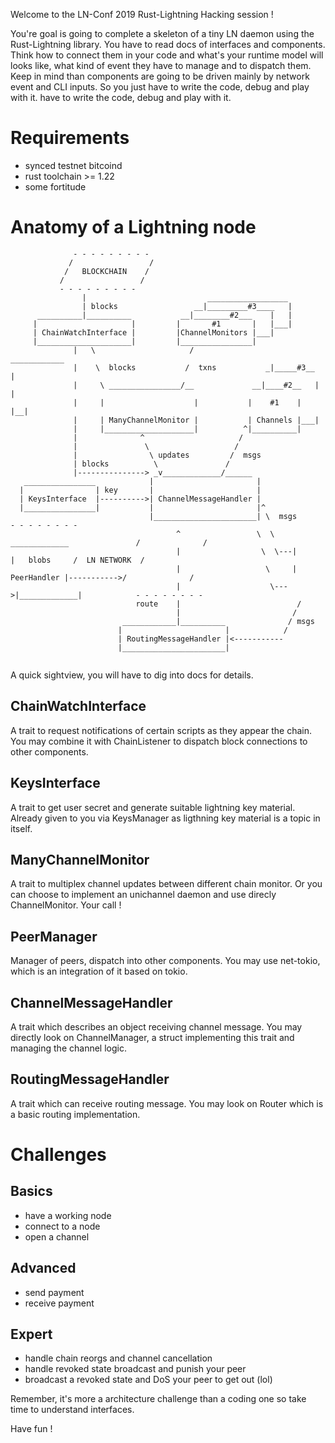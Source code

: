 Welcome to the LN-Conf 2019 Rust-Lightning Hacking session ! 

You're goal is going to complete a skeleton of a tiny LN daemon using the Rust-Lightning
library. You have to read docs of interfaces and components. Think how to connect them
in your code and what's your runtime model will looks like, what kind of event they have to
manage and to dispatch them. Keep in mind than components are going to be driven mainly by
network event and CLI inputs. So you just have to write the code, debug and play with it.
have to write the code, debug and play with it.

Requirements
============

* synced testnet bitcoind
* rust toolchain >= 1.22
* some fortitude


Anatomy of a Lightning node
===========================

```
              - - - - - - - - - 
             /                 /
            /   BLOCKCHAIN    /
           /                 / 
           - - - - - - - - -                                  
                |                           __________________
                | blocks                 __|_________#3____   |
      __________|__________           __|________#2___    |   |
     |                     |         |       #1       |   |___|
     | ChainWatchInterface |         |ChannelMonitors |___|
     |_____________________|         |________________|
              |   \                     /                  ____________
              |    \  blocks           /  txns           _|_____#3__   |
              |     \ ________________/__             __|____#2__   |  |
              |     |                    |           |    #1    |   |__|
              |     | ManyChannelMonitor |           | Channels |___|
              |     |____________________|          ^|__________|
              |              ^                     /
              |               \                   /
              |                \ updates         /  msgs       
              | blocks          \               /
              |---------------> _v_____________/______
   ________________            |                       |
  |                | key       |                       | 
  | KeysInterface  |---------->| ChannelMessageHandler |  
  |________________|           |                       |^  
                               |_______________________| \  msgs                             - - - - - - - - 
                                     ^                 \  \     _____________               /              /           
                                     |                  \  \---|             |   blobs     /  LN NETWORK  /
                                     |                   \     | PeerHandler |----------->/              /
                                     |                    \--->|_____________|            - - - - - - - -
                            route    |                          /
                                     |                         /
                         ____________|__________              / msgs
                        |                       |            /
                        | RoutingMessageHandler |<-----------
                        |_______________________|


```

A quick sightview, you will have to dig into docs for details.

ChainWatchInterface
-------------------

A trait to request notifications of certain scripts as they appear the chain. You may combine it
with ChainListener to dispatch block connections to other components.


KeysInterface
-------------

A trait to get user secret and generate suitable lightning key material. Already given to
you via KeysManager as ligthning key material is a topic in itself.

ManyChannelMonitor
------------------

A trait to multiplex channel updates between different chain monitor. Or you can choose to
implement an unichannel daemon and use direcly ChannelMonitor. Your call !

PeerManager
-----------

Manager of peers, dispatch into other components. You may use net-tokio, which is an 
integration of it based on tokio.

ChannelMessageHandler
---------------------

A trait which describes an object receiving channel message. You may directly look on
ChannelManager, a struct implementing this trait and managing the channel logic.

RoutingMessageHandler
---------------------

A trait which can receive routing message. You may look on Router which is a basic routing implementation.


Challenges
==========

Basics
------

* have a working node
* connect to a node
* open a channel 

Advanced
--------

* send payment
* receive payment

Expert
------

* handle chain reorgs and channel cancellation
* handle revoked state broadcast and punish your peer
* broadcast a revoked state and DoS your peer to get out (lol)


Remember, it's more a architecture challenge than a coding one so take time to understand
interfaces.

Have fun !
